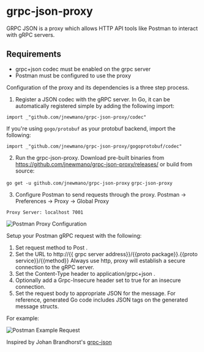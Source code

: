 # grpc-json-proxy

GRPC JSON is a proxy which allows HTTP API tools like Postman to interact with gRPC servers.

## Requirements
- grpc+json codec must be enabled on the grpc server
- Postman must be configured to use the proxy

Configuration of the proxy and its dependencies is a three step process.

1. Register a JSON codec with the gRPC server. In Go, it can be automatically registered simple by adding the following import:

`import _"github.com/jnewmano/grpc-json-proxy/codec"`

If you're using `gogo/protobuf` as your protobuf backend, import the following:

`import _"github.com/jnewmano/grpc-json-proxy/gogoprotobuf/codec"`

2. Run the grpc-json-proxy. Download pre-built binaries from https://github.com/jnewmano/grpc-json-proxy/releases/ or build from source:

`go get -u github.com/jnewmano/grpc-json-proxy`
`grpc-json-proxy`

3. Configure Postman to send requests through the proxy.
Postman -> Preferences -> Proxy -> Global Proxy

`Proxy Server: localhost 7001`


![Postman Proxy Configuration](https://cdn-images-1.medium.com/max/1600/1*oc09cwpCC9XrjpU9Gl5YTw.png)

Setup your Postman gRPC request with the following:

1. Set request method to Post .
1. Set the URL to http://{{ grpc server address}}/{{proto package}}.{{proto service}}/{{method}} Always use http, proxy will establish a secure connection to the gRPC server.
1. Set the Content-Type header to application/grpc+json .
1. Optionally add a Grpc-Insecure header set to true for an insecure connection.
1. Set the request body to appropriate JSON for the message. For reference, generated Go code includes JSON tags on the generated message structs.

For example:

![Postman Example Request](https://cdn-images-1.medium.com/max/1600/1*npRlBiKxuJ5KMnnk0F5n6g.png)



Inspired by Johan Brandhorst's [grpc-json](https://jbrandhorst.com/post/grpc-json/)
